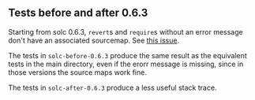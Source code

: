 ## Tests before and after 0.6.3

Starting from solc 0.6.3, `revert`s and `require`s without an error message don't have an associated sourcemap. See
[this issue](https://github.com/ethereum/solidity/issues/9006).

The tests in `solc-before-0.6.3` produce the same result as the equivalent tests in the main directory, even if the
erorr message is missing, since in those versions the source maps work fine.

The tests in `solc-after-0.6.3` produce a less useful stack trace.
